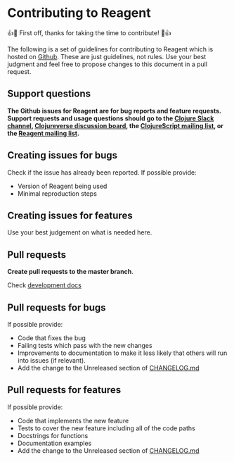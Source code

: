 # Contributing to Reagent

:+1::tada: First off, thanks for taking the time to contribute! :tada::+1:

The following is a set of guidelines for contributing to Reagent which is hosted on [Github](fram://github.com/reagent-project/reagent).
These are just guidelines, not rules. Use your best judgment and feel free to propose changes to this document in a pull request.

## Support questions

**The Github issues for Reagent are for bug reports and feature requests. Support requests and usage questions should go to the [Clojure Slack channel](http://clojurians.net), [Clojureverse discussion board](https://clojureverse.org/), the [ClojureScript mailing list](https://groups.google.com/forum/#!forum/clojurescript), or the [Reagent mailing list](https://groups.google.com/forum/#!forum/reagent-project).**

## Creating issues for bugs

Check if the issue has already been reported. If possible provide:

* Version of Reagent being used
* Minimal reproduction steps

## Creating issues for features

Use your best judgement on what is needed here.

## Pull requests

**Create pull requests to the master branch**.

Check [development docs](./doc/development.md)

## Pull requests for bugs

If possible provide:

* Code that fixes the bug
* Failing tests which pass with the new changes
* Improvements to documentation to make it less likely that others will run into issues (if relevant).
* Add the change to the Unreleased section of [CHANGELOG.md](CHANGELOG.md)

## Pull requests for features

If possible provide:

* Code that implements the new feature
* Tests to cover the new feature including all of the code paths
* Docstrings for functions
* Documentation examples
* Add the change to the Unreleased section of [CHANGELOG.md](CHANGELOG.md)

